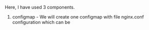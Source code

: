 Here, I have used 3 components.
1. configmap - We will create one configmap with file nginx.conf configuration which can be 
